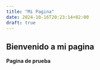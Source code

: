 ```yaml
---
title: "Mi Pagina"
date: 2024-10-16T20:23:14+02:00
draft: true
---
```


## Bienvenido a mi pagina

**Pagina de prueba**
